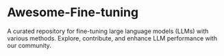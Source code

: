 # Awesome-Fine-tuning
A curated repository for fine-tuning large language models (LLMs) with various methods. Explore, contribute, and enhance LLM performance with our community.
